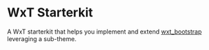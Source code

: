 # WxT Starterkit

A WxT starterkit that helps you implement and extend [wxt_bootstrap][wxt_bootstrap] leveraging a sub-theme.

[wxt_bootstrap]: https://www.drupal.org/project/wxt_bootstrap
